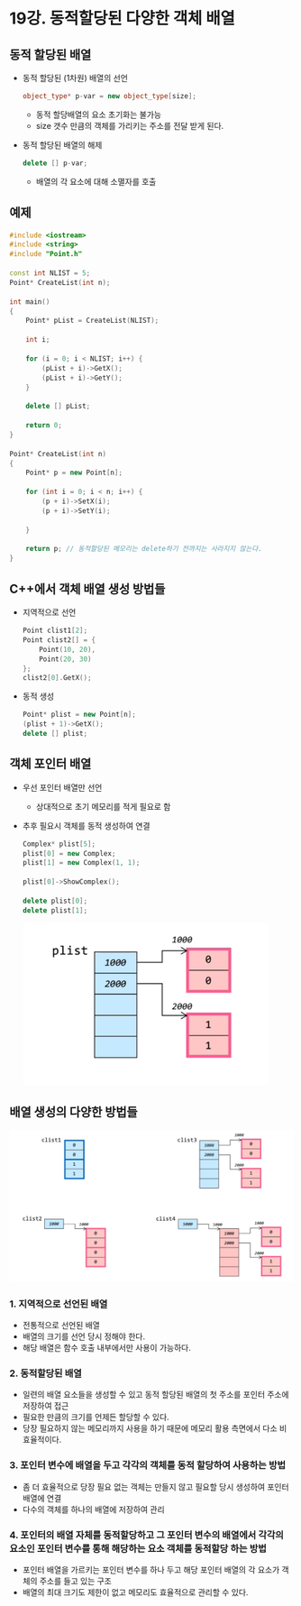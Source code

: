 # 19강. 동적할당된 다양한 객체 배열

## 동적 할당된 배열

- 동적 할당된 (1차원) 배열의 선언
    
    ```cpp
    object_type* p-var = new object_type[size];
    ```
    
    - 동적 할당배열의 요소 초기화는 불가능
    - size 갯수 만큼의 객체를 가리키는 주소를 전달 받게 된다.
- 동적 할당된 배열의 해제
    
    ```cpp
    delete [] p-var;
    ```
    
    - 배열의 각 요소에 대해 소멸자를 호출

## 예제

```cpp
#include <iostream>
#include <string>
#include "Point.h"

const int NLIST = 5;
Point* CreateList(int n);

int main()
{
    Point* pList = CreateList(NLIST);

    int i;
    
    for (i = 0; i < NLIST; i++) {
        (pList + i)->GetX();
        (pList + i)->GetY();
    }

    delete [] pList;

    return 0;
}

Point* CreateList(int n)
{
    Point* p = new Point[n];

    for (int i = 0; i < n; i++) {
        (p + i)->SetX(i);
        (p + i)->SetY(i);

    }

    return p; // 동적할당된 메모리는 delete하기 전까지는 사라지지 않는다.
}
```

## C++에서 객체 배열 생성 방법들

- 지역적으로 선언
    
    ```cpp
    Point clist1[2];
    Point clist2[] = {
        Point(10, 20),
        Point(20, 30)
    };
    clist2[0].GetX();
    ```
    
- 동적 생성
    
    ```cpp
    Point* plist = new Point[n];
    (plist + 1)->GetX();
    delete [] plist;
    ```

## 객체 포인터 배열

- 우선 포인터 배열만 선언
    - 상대적으로 초기 메모리를 적게 필요로 함
- 추후 필요시 객체를 동적 생성하여 연결
    
    ```cpp
    Complex* plist[5];
    plist[0] = new Complex;
    plist[1] = new Complex(1, 1);
    
    plist[0]->ShowComplex();
    
    delete plist[0];
    delete plist[1];
    ```
    
    ![Untitled](/resources/%EC%82%AC%EB%9E%8C%EB%A7%8C%EC%9D%B4/ch.19/1.png)

## 배열 생성의 다양한 방법들

![Untitled](/resources/%EC%82%AC%EB%9E%8C%EB%A7%8C%EC%9D%B4/ch.19/2.png)

### 1. 지역적으로 선언된 배열

- 전통적으로 선언된 배열
- 배열의 크기를 선언 당시 정해야 한다.
- 해당 배열은 함수 호출 내부에서만 사용이 가능하다.

### 2. 동적할당된 배열

- 일련의 배열 요소들을 생성할 수 있고 동적 할당된 배열의 첫 주소를 포인터 주소에 저장하여 접근
- 필요한 만큼의 크기를 언제든 할당할 수 있다.
- 당장 필요하지 않는 메모리까지 사용을 하기 때문에 메모리 활용 측면에서 다소 비효율적이다.

### 3. 포인터 변수에 배열을 두고 각각의 객체를 동적 할당하여 사용하는 방법

- 좀 더 효율적으로 당장 필요 없는 객체는 만들지 않고 필요할 당시 생성하여 포인터 배열에 연결
- 다수의 객체를 하나의 배열에 저장하여 관리

### 4. 포인터의 배열 자체를 동적할당하고 그 포인터 변수의 배열에서 각각의 요소인 포인터 변수를 통해 해당하는 요소 객체를 동적할당 하는 방법

- 포인터 배열을 가르키는 포인터 변수를 하나 두고 해당 포인터 배열의 각 요소가 객체의 주소를 들고 있는 구조
- 배열의 최대 크기도 제한이 없고 메모리도 효율적으로 관리할 수 있다.